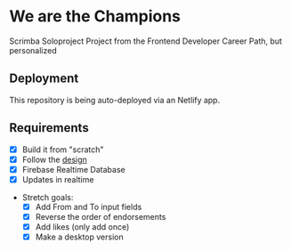 # We are the Champions
Scrimba Soloproject Project from the Frontend Developer Career Path, but personalized

## Deployment
This repository is being auto-deployed via an Netlify app.

## Requirements
* [x] Build it from "scratch"
* [x] Follow the [design](https://www.figma.com/file/SgWlM7qkqTQa7fiGEcLKew/We-are-the-Champions?type=design&node-id=0-1&mode=design)
* [x] Firebase Realtime Database
* [x] Updates in realtime
* Stretch goals:
    * [x] Add From and To input fields
    * [x] Reverse the order of endorsements
    * [x] Add likes (only add once)
    * [x] Make a desktop version